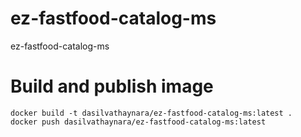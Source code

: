 # ez-fastfood-catalog-ms
ez-fastfood-catalog-ms


# Build and publish image


```
docker build -t dasilvathaynara/ez-fastfood-catalog-ms:latest . 
docker push dasilvathaynara/ez-fastfood-catalog-ms:latest

```